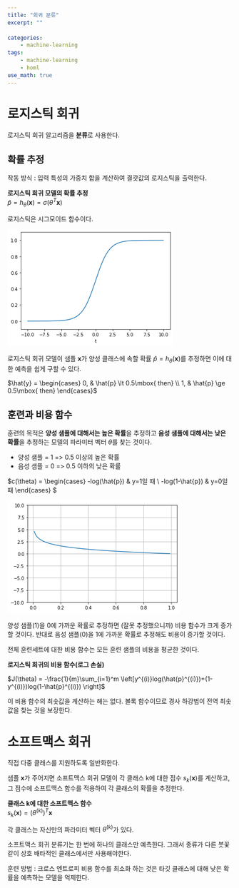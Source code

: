 ```yaml
---
title: "회귀 분류"
excerpt: ""

categories:
    - machine-learning
tags:
    - machine-learning
    - homl
use_math: true
---
```


# 로지스틱 회귀

로지스틱 회귀 알고리즘을 **분류**로 사용한다.

## 확률 추정

작동 방식 : 입력 특성의 가중치 합을 계산하여 결괏값의 로지스틱을 출력한다.

**로지스틱 회귀 모델의 확률 추정**    
$\hat{p} = h_\theta(\mathbf{x}) = \sigma(\theta^T\mathbf{x})$

로지스틱은 시그모이드 함수이다.

<img src="/assets/images/ml04_6/1.png">

로지스틱 회귀 모델이 샘플 $\mathbf{x}$가 양성 클래스에 속할 확률 $\hat{p} = h_\theta(\mathbf{x})$를 추정하면 이에 대한 예측을 쉽게 구할 수 있다.

$\hat{y} = \begin{cases}
0, & \hat{p} \lt 0.5\mbox{ then} \\
1, & \hat{p} \ge 0.5\mbox{ then}
\end{cases}$

## 훈련과 비용 함수

훈련의 목적은 **양성 샘플에 대해서는 높은 확률**을 추정하고
**음성 샘플에 대해서는 낮은 확률**을 추정하는 모델의 파라미터 벡터 $\theta$를 찾는 것이다.

- 양성 샘플 = 1 => 0.5 이상의 높은 확률
- 음성 샘플 = 0 => 0.5 이하의 낮은 확률

$c(\theta) = \begin{cases}
-log(\hat{p}) & y=1일 때 \\
-log(1-\hat{p}) & y=0일 때
\end{cases}
$

<img src="/assets/images/ml04_6/2.png">

양성 샘플(1)을 0에 가까운 확률로 추정하면 (잘못 추정했으니까) 비용 함수가 크게 증가할 것이다. 반대로 음성 샘플(0)을 1에 가까운 확률로 추정해도 비용이 증가할 것이다.

전체 훈련세트에 대한 비용 함수는 모든 훈련 샘플의 비용을 평균한 것이다.

**로지스틱 회귀의 비용 함수(로그 손실)**

$J(\theta) = -\frac{1}{m}\sum_{i=1}^m \left[y^{(i)}log(\hat{p}^{(i)})+(1-y^{(i)})log(1-\hat{p}^{(i)}) \right]$

이 비용 함수의 최솟값을 계산하는 해는 없다. 볼록 함수이므로 경사 하강법이 전역 최솟값을 찾는 것을 보장한다.

# 소프트맥스 회귀

직접 다중 클래스를 지원하도록 일반화한다.

샘플 $\mathbf{x}$가 주어지면 소프트맥스 회귀 모델이 각 클래스 k에 대한 점수 $s_k(\mathbf{x})$를 계산하고, 그 점수에 소프트맥스 함수를 적용하여 각 클래스의 확률을 추정한다.

**클래스 k에 대한 소프트맥스 함수**     
$s_k(\mathbf{x}) = (\theta^{(k)})^T\mathbf{x}$

각 클래스는 자신만의 파라미터 벡터 $\theta^{(k)}$가 있다.

소프트맥스 회귀 분류기는 한 번에 하나의 클래스만 예측한다. 그래서 종류가 다른 붓꽃같이 상호 배타적인 클래스에서만 사용해야한다.

훈련 방법 : 크로스 엔트로피 비용 함수를 최소화 하는 것은 타깃 클래스에 대해 낮은 확률을 예측하는 모델을 억제한다.
